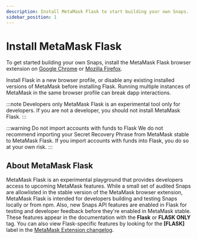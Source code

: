 ```yaml
---
description: Install MetaMask Flask to start building your own Snaps.
sidebar_position: 1
---
```


# Install MetaMask Flask

To get started building your own Snaps, install the MetaMask Flask browser extension on
[Google Chrome](https://chromewebstore.google.com/detail/metamask-flask-developmen/ljfoeinjpaedjfecbmggjgodbgkmjkjk)
or
[Mozilla Firefox](https://addons.mozilla.org/en-US/firefox/addon/metamask-flask/).

Install Flask in a new browser profile, or disable any existing installed versions of MetaMask
before installing Flask.
Running multiple instances of MetaMask in the same browser profile can break dapp interactions.

:::note Developers only
MetaMask Flask is an experimental tool only for developers.
If you are not a developer, you should not install MetaMask Flask.
:::

:::warning Do not import accounts with funds to Flask
We do not recommend importing your Secret Recovery Phrase from MetaMask stable to MetaMask Flask.
If you import accounts with funds into Flask, you do so at your own risk.
:::

## About MetaMask Flask

MetaMask Flask is an experimental playground that provides developers access to upcoming MetaMask features.
While a small set of audited Snaps are allowlisted in the stable version of the MetaMask browser extension, MetaMask Flask is intended for developers building and testing Snaps locally or from npm.
Also, new Snaps API features are enabled in Flask for testing and developer feedback before they're enabled in MetaMask stable.
These features appear in the documentation with the **Flask** or **FLASK ONLY** tag.
You can also view Flask-specific features by looking for the **\[FLASK\]** label in the
[MetaMask Extension changelog](https://github.com/MetaMask/metamask-extension/blob/develop/CHANGELOG.md).
